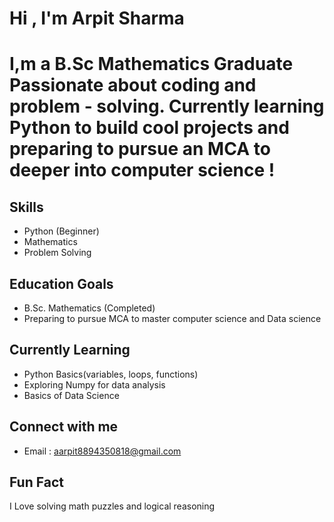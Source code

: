 # Hi , I'm Arpit Sharma 

# I,m a B.Sc Mathematics Graduate Passionate about coding and problem - solving. Currently learning Python to build cool projects and preparing to pursue an MCA to deeper into computer science !

## Skills
- Python (Beginner)
- Mathematics
- Problem Solving

## Education Goals
- B.Sc. Mathematics (Completed)
- Preparing to pursue MCA to master computer science and Data science

## Currently Learning
- Python Basics(variables, loops, functions)
- Exploring Numpy for data analysis
- Basics of Data Science

## Connect with me
- Email : aarpit8894350818@gmail.com

## Fun Fact
I Love solving math puzzles and logical reasoning

